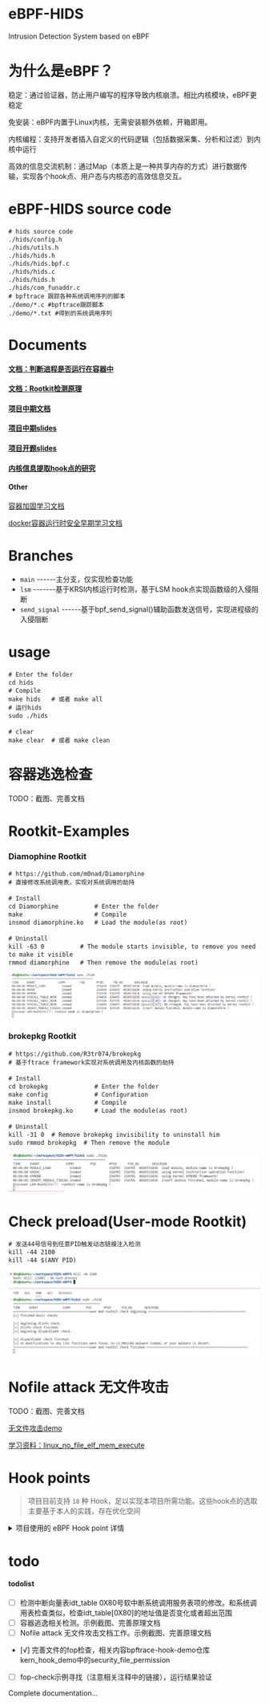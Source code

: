 # eBPF-HIDS

Intrusion Detection System based on eBPF

# 为什么是eBPF？

稳定：通过验证器，防止用户编写的程序导致内核崩溃。相比内核模块，eBPF更稳定

免安装：eBPF内置于Linux内核，无需安装额外依赖，开箱即用。

内核编程：支持开发者插入自定义的代码逻辑（包括数据采集、分析和过滤）到内核中运行

高效的信息交流机制：通过Map（本质上是一种共享内存的方式）进行数据传输，实现各个hook点、用户态与内核态的高效信息交互。

# eBPF-HIDS source code

```shell
# hids source code
./hids/config.h  
./hids/utils.h  
./hids/hids.h  
./hids/hids.bpf.c  
./hids/hids.c  
./hids/hids.h 
./hids/com_funaddr.c 
# bpftrace 跟踪各种系统调用序列的脚本
./demo/*.c #bpftrace跟踪脚本
./demo/*.txt #得到的系统调用序列
```

# Documents

#### [文档：判断进程是否运行在容器中](./doc/区分容器进程.md)

#### [文档：Rootkit检测原理](./doc/Rootkit检测.md)

#### [项目中期文档](./doc/中期报告-面向云原生的内核威胁检测系统的设计与实现.pdf)

#### [项目中期slides](./doc/中期答辩PPT.pdf)

#### [项目开题slides](./doc/开题答辩PPT.pdf)

#### [内核信息提取hook点的研究](https://github.com/haozhuoD/bpftrace-hook-demo)

#### Other

[容器加固学习文档](./doc/容器加固.md)

[docker容器运行时安全早期学习文档](./doc/docker容器运行时安全.md)


# Branches

* `main`               ------主分支，仅实现检查功能
* `lsm`           -------基于KRSI内核运行时检测，基于LSM hook点实现函数级的入侵阻断
* `send_signal`          ------基于bpf_send_signal()辅助函数发送信号，实现进程级的入侵阻断

# usage

```shell
# Enter the folder
cd hids 
# Compile
make hids   # 或者 make all  
# 运行hids
sudo ./hids

# clear
make clear  # 或者 make clean
```

# 容器逃逸检查

TODO：截图、完善文档

# Rootkit-Examples

### Diamophine Rootkit 
```shell
# https://github.com/m0nad/Diamorphine
# 直接修改系统调用表，实现对系统调用的劫持

# Install
cd Diamorphine          # Enter the folder
make                    # Compile
insmod diamorphine.ko   # Load the module(as root)

# Uninstall
kill -63 0          # The module starts invisible, to remove you need to make it visible
rmmod diamorphine   # Then remove the module(as root)
```

![](./images/detected-dia.png)    

### brokepkg Rootkit
```shell
# https://github.com/R3tr074/brokepkg
# 基于ftrace framework实现对系统调用及内核函数的劫持

# Install
cd brokepkg             # Enter the folder
make config             # Configuration
make install            # Compile
insmod brokepkg.ko      # Load the module(as root)

# Uninstall
kill -31 0  # Remove brokepkg invisibility to uninstall him
sudo rmmod brokepkg  # Then remove the module
```

![](./images/detected-broke.png)    

#  Check preload(User-mode Rootkit)

``` shell
# 发送44号信号到任意PID触发动态链接注入检测
kill -44 2100
kill -44 $(ANY PID)
```

![](./images/user-rootkit.png)  

#  Nofile attack 无文件攻击

TODO：截图、完善文档

[无文件攻击demo](./no_file_attack/no_file_attack.py)

[学习资料：linux_no_file_elf_mem_execute](https://xeldax.top/article/linux_no_file_elf_mem_execute)

# Hook points

> 项目目前支持 `18` 种 Hook，足以实现本项目所需功能。这些hook点的选取主要基于本人的实践，存在优化空间

<details><summary> 项目使用的 eBPF Hook point 详情 </summary>
<p>

| Hook                                       | Status & Description                     |
| :----------------------------------------- | :------------------------------------    |
| tracepoint/module/module_load              | ON & 提取*.ko文件相关信息                                      |
| tracepoint/syscalls/sys_exit_finit_module | ON & 触发系统调用表检查                                       |
| tracepoint/syscalls/sys_enter_mount       | ON                                     |
| tracepoint/syscalls/sys_exit_mount        | ON                                       |
| tracepoint/syscalls/sys_enter_open        | ON                                       |
| tracepoint/syscalls/sys_exit_open         | ON                                    |
| tracepoint/syscalls/sys_enter_openat      | ON                                     |
| tracepoint/syscalls/sys_exit_openat       | ON                                     |
| tracepoint/syscalls/sys_enter_execve      | ON                                       |
| tracepoint/syscalls/sys_enter_execveat    | ON                                     |
| tracepoint/syscalls/sys_enter_kill        | ON & 基于信号系统实现功能分发                                   |
| tracepoint/syscalls/sys_enter_memfd_create| ON & 无文件攻击相关                                    |
| kprobe/kprobe_lookup_name                 | ON & kprobe framework相关函数                                    |
| kprobe/arm_kprobe                         | ON & kprobe framework相关函数                                   |
| kprobe/insn_init                          | ON & 篡改内存代码行为相关函数                                   |
| kprobe/insn_get_length                    | ON & 篡改内存代码行为相关函数                           |
| lsm/cred_prepare                          | OFF(only ON in lsm branch) & 基于lsm阻断insmod                                    |
| lsm/kernel_read_file                      | OFF(only ON in lsm branch) & 基于lsm阻断无文件加载攻击                                  |

</p></details>

# todo

#### todolist

* [ ] 检测中断向量表idt_table 0X80号软中断系统调用服务表项的修改。和系统调用表检查类似，检查idt_table[0X80]的地址值是否变化或者超出范围
* [ ] 容器逃逸相关检测。示例截图、完善原理文档
* [ ] Nofile attack 无文件攻击文档工作。示例截图、完善原理文档
* [√] 完善文件的fop检查，相关内容bpftrace-hook-demo仓库kern_hook_demo中的security_file_permission
* [ ] fop-check示例寻找（注意相关注释中的链接），运行结果验证

Complete documentation... 
